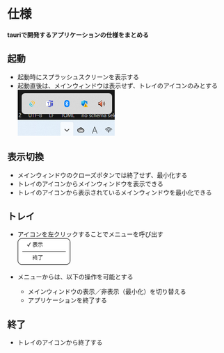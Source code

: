 # 仕様
**tauriで開発するアプリケーションの仕様をまとめる**

##  起動

- 起動時にスプラッシュスクリーンを表示する
- 起動直後は、メインウィンドウは表示せず、トレイのアイコンのみとする<BR>
  ![トレイアイコン](trayIconImage.png)

##  表示切換

- メインウィンドウのクローズボタンでは終了せず、最小化する
- トレイのアイコンからメインウィンドウを表示できる
- トレイのアイコンから表示されているメインウィンドウを最小化できる  

##  トレイ

- アイコンを左クリックすることでメニューを呼び出す<BR>
  ![トレイメニュー](trayMenuImage.png)

- メニューからは、以下の操作を可能とする
  - メインウィンドウの表示／非表示（最小化）を切り替える
  - アプリケーションを終了する

##  終了

- トレイのアイコンから終了する
